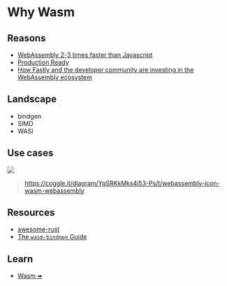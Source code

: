 # Why Wasm

## Reasons

- [WebAssembly 2-3 times faster than Javascript](https://vercel.com/blog/introducing-support-for-webassembly-at-the-edge)
- [Production Ready](https://bytecodealliance.org/articles/wasmtime-1-0-fast-safe-and-production-ready)
- [How Fastly and the developer community are investing in the WebAssembly ecosystem](https://www.fastly.com/blog/how-fastly-and-developer-community-invest-in-webassembly-ecosystem)

## Landscape

- bindgen
- SIMD
- WASI

## Use cases

![](https://user-images.githubusercontent.com/97060/158044484-13e84872-a725-4710-88cb-7dff9fb8518f.png)

> https://coggle.it/diagram/YgSRKkMks4i53-Ps/t/webassembly-icon-wasm-webassembly

## Resources

- [awesome-rust](https://github.com/katopz/awesome-rust)
- [The `wasm-bindgen` Guide](https://rustwasm.github.io/wasm-bindgen/)

## Learn

- [Wasm ➠](../wasm/mod.md)
